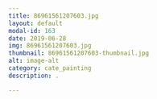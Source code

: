 ```yaml
---
title: 86961561207603.jpg
layout: default
modal-id: 163
date: 2019-06-28
img: 86961561207603.jpg
thumbnail: 86961561207603-thumbnail.jpg
alt: image-alt
category: cate_painting
description: .

---
```

